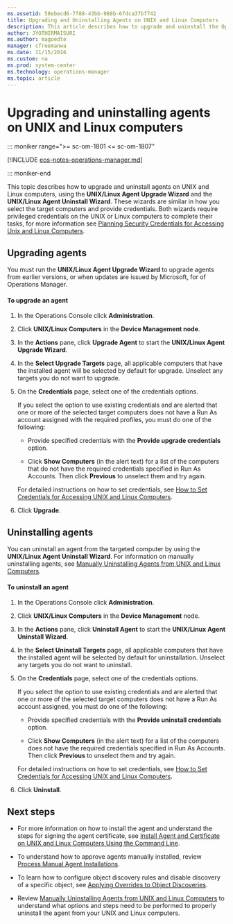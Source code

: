 ```yaml
---
ms.assetid: 58ebecd6-7f88-43bb-988b-6fdca37bf742
title: Upgrading and Uninstalling Agents on UNIX and Linux Computers
description: This article describes how to upgrade and uninstall the Operations Manager agent from UNIX and Linux computers.
author: JYOTHIRMAISURI
ms.author: magoedte
manager: cfreemanwa
ms.date: 11/15/2016
ms.custom: na
ms.prod: system-center
ms.technology: operations-manager
ms.topic: article
---
```


# Upgrading and uninstalling agents on UNIX and Linux computers

::: moniker range=">= sc-om-1801 <= sc-om-1807"

[!INCLUDE [eos-notes-operations-manager.md](../includes/eos-notes-operations-manager.md)]

::: moniker-end

This topic describes how to upgrade and uninstall agents on UNIX and Linux computers, using the **UNIX/Linux Agent Upgrade Wizard** and the **UNIX/Linux Agent Uninstall Wizard**. These wizards are similar in how you select the target computers and provide credentials. Both wizards require privileged credentials on the UNIX or Linux computers to complete their tasks, for more information see [Planning Security Credentials for Accessing Unix and Linux Computers](plan-security-crossplat-credentials.md).

## Upgrading agents

You must run the **UNIX/Linux Agent Upgrade Wizard** to upgrade agents from earlier versions, or when updates are issued by Microsoft, for of Operations Manager.

#### To upgrade an agent

1.  In the Operations Console click **Administration**.

2.  Click **UNIX/Linux Computers** in the **Device Management node**.

3.  In the **Actions** pane, click **Upgrade Agent** to start the **UNIX/Linux Agent Upgrade Wizard**.

4.  In the **Select Upgrade Targets** page, all applicable computers that have the installed agent will be selected by default for upgrade. Unselect any targets you do not want to upgrade.

5.  On the **Credentials** page, select one of the credentials options.

    If you select the option to use existing credentials and are alerted that one or more of the selected target computers does not have a Run As account assigned with the required profiles, you must do one of the following:

    -   Provide specified credentials with the **Provide upgrade credentials** option.

    -   Click **Show Computers** (in the alert text) for a list of the computers that do not have the required credentials specified in Run As Accounts. Then click **Previous** to unselect them and try again.

    For detailed instructions on how to set credentials, see [How to Set Credentials for Accessing UNIX and Linux Computers](manage-security-create-crossplat-credentials.md).

6.  Click **Upgrade**.

## Uninstalling agents

You can uninstall an agent from the targeted computer by using the **UNIX/Linux Agent Uninstall Wizard**. For information on manually uninstalling agents, see [Manually Uninstalling Agents from UNIX and Linux Computers](manage-uninstall-crossplat-agent.md).

#### To uninstall an agent

1.  In the Operations Console click **Administration**.

2.  Click **UNIX/Linux Computers** in the **Device Management** node.

3.  In the **Actions** pane, click **Uninstall Agent** to start the **UNIX/Linux Agent Uninstall Wizard**.

4.  In the **Select Uninstall Targets** page, all applicable computers that have the installed agent will be selected by default for uninstallation. Unselect any targets you do not want to uninstall.

5.  On the **Credentials** page, select one of the credentials options.

    If you select the option to use existing credentials and are alerted that one or more of the selected target computers does not have a Run As account assigned, you must do one of the following:

    -   Provide specified credentials with the **Provide uninstall credentials** option.

    -   Click **Show Computers** (in the alert text) for a list of the computers does not have the required credentials specified in Run As Accounts. Then click **Previous** to unselect them and try again.

    For detailed instructions on how to set credentials, see [How to Set Credentials for Accessing UNIX and Linux Computers](manage-security-create-crossplat-credentials.md).

6.  Click **Uninstall**.

## Next steps

- For more information on how to install the agent and understand the steps for signing the agent certificate, see [Install Agent and Certificate on UNIX and Linux Computers Using the Command Line](manage-install-crossplat-agent-cmdline.md).

- To understand how to approve agents manually installed, review [Process Manual Agent Installations](../vmm/install.md).

- To learn how to configure object discovery rules and disable discovery of a specific object, see [Applying Overrides to Object Discoveries](~/scom/manage-apply-overrides-object-discovery.md).

- Review [Manually Uninstalling Agents from UNIX and Linux Computers](manage-uninstall-crossplat-agent.md) to understand what options and steps need to be performed to properly uninstall the agent from your UNIX and Linux computers.